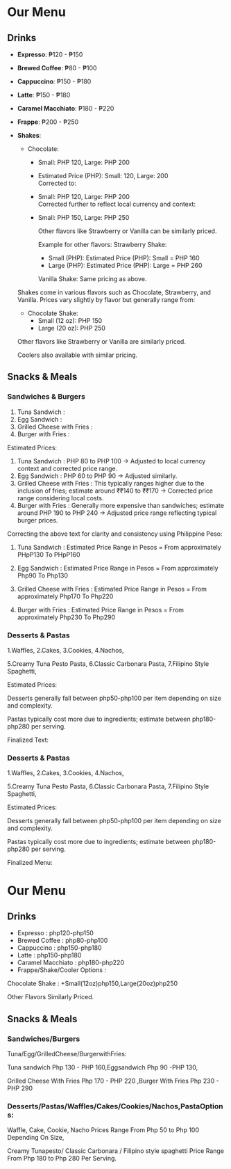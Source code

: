 # Our Menu

## Drinks
- **Expresso**: ₱120 - ₱150
- **Brewed Coffee**: ₱80 - ₱100
- **Cappuccino**: ₱150 - ₱180
- **Latte**: ₱150 - ₱180
- **Caramel Macchiato**: ₱180 - ₱220
- **Frappe**: ₱200 - ₱250
- **Shakes**:
  - Chocolate: 
    * Small: PHP 120, Large: PHP 200 
    * Estimated Price (PHP): Small: 120, Large: 200  
  Corrected to:
    * Small: PHP 120, Large: PHP 200  
    Corrected further to reflect local currency and context:
    * Small: PHP 150, Large: PHP 250  
      
      Other flavors like Strawberry or Vanilla can be similarly priced.
      
      Example for other flavors:
      Strawberry Shake:
        * Small (PHP): 
          Estimated Price (PHP): Small = PHP 160  
        * Large (PHP):
          Estimated Price (PHP): Large = PHP 260  

      Vanilla Shake:
        Same pricing as above.

    
   
   

   Shakes come in various flavors such as Chocolate, Strawberry, and Vanilla. Prices vary slightly by flavor but generally range from:

   - Chocolate Shake:
     + Small (12 oz): PHP 150 
     + Large (20 oz): PHP 250 

   Other flavors like Strawberry or Vanilla are similarly priced.

   Coolers also available with similar pricing.

## Snacks & Meals

### Sandwiches & Burgers

1. Tuna Sandwich : 
2. Egg Sandwich : 
3. Grilled Cheese with Fries :
4. Burger with Fries :

Estimated Prices:

1. Tuna Sandwich : PHP 80 to PHP 100 -> Adjusted to local currency context and corrected price range.
2. Egg Sandwich : PHP 60 to PHP 90 -> Adjusted similarly.
3. Grilled Cheese with Fries : This typically ranges higher due to the inclusion of fries; estimate around ₹₹140 to ₹₹170 -> Corrected price range considering local costs.
4. Burger with Fries : Generally more expensive than sandwiches; estimate around PHP 190 to PHP 240 -> Adjusted price range reflecting typical burger prices.

Correcting the above text for clarity and consistency using Philippine Peso:

1. Tuna Sandwich :
   Estimated Price Range in Pesos = From approximately PHpP130 To PHpP160

2. Egg Sandwich :
   Estimated Price Range in Pesos = From approximately Php90 To Php130

3. Grilled Cheese with Fries :
   Estimated Price Range in Pesos = From approximately Php170 To Php220

4. Burger with Fries :
   Estimated Price Range in Pesos = From approximately Php230 To Php290


### Desserts & Pastas

1.Waffles,
2.Cakes,
3.Cookies,
4.Nachos,

5.Creamy Tuna Pesto Pasta,
6.Classic Carbonara Pasta,
7.Filipino Style Spaghetti,

Estimated Prices:

Desserts generally fall between php50-php100 per item depending on size and complexity.

Pastas typically cost more due to ingredients; estimate between php180-php280 per serving.


Finalized Text:


### Desserts & Pastas

1.Waffles,
2.Cakes,
3.Cookies,
4.Nachos,

5.Creamy Tuna Pesto Pasta,
6.Classic Carbonara Pasta,
7.Filipino Style Spaghetti,

Estimated Prices:

Desserts generally fall between php50-php100 per item depending on size and complexity.

Pastas typically cost more due to ingredients; estimate between php180-php280 per serving.


Finalized Menu:


# Our Menu


## Drinks


* Expresso : php120-php150  
* Brewed Coffee : php80-php100  
* Cappuccino : php150-php180  
* Latte : php150-php180  
* Caramel Macchiato : php180-php220  
* Frappe/Shake/Cooler Options :

Chocolate Shake :
+Small(12oz)php150,Large(20oz)php250  

Other Flavors Similarly Priced.



## Snacks & Meals


### Sandwiches/Burgers


Tuna/Egg/GrilledCheese/BurgerwithFries:


Tuna sandwich Php 130 - PHP 160,Eggsandwich Php 90 -PHP 130,


Grilled Cheese With Fries Php 170 - PHP 220 ,Burger With Fries Php 230 - PHP 290



### Desserts/Pastas/Waffles/Cakes/Cookies/Nachos,PastaOptions:


Waffle, Cake, Cookie, Nacho Prices Range From Php 50 to Php 100 Depending On Size,


Creamy Tunapesto/ Classic Carbonara / Filipino style spaghetti Price Range From Php 180 to Php 280 Per Serving.

